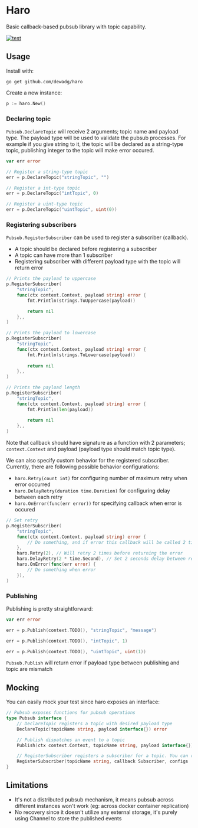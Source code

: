 # Haro

Basic callback-based pubsub library with topic capability.

[![test](https://github.com/dewadg/haro/workflows/Tests/badge.svg?branch=master "test")](https://github.com/dewadg/haro/actions)

## Usage

Install with:
```
go get github.com/dewadg/haro
```

Create a new instance:
```go
p := haro.New()
```

### Declaring topic
`Pubsub.DeclareTopic` will receive 2 arguments; topic name and payload type. The payload type will be used to validate the pubsub processes. For example if you give string to it, the topic will be declared as a string-type topic, publishing integer to the topic will make error occured.
```go
var err error

// Register a string-type topic
err = p.DeclareTopic("stringTopic", "")

// Register a int-type topic
err = p.DeclareTopic("intTopic", 0)

// Register a uint-type topic
err = p.DeclareTopic("uintTopic", uint(0))
```

### Registering subscribers
`Pubsub.RegisterSubscriber` can be used to register a subscriber (callback).

- A topic should be declared before registering a subscriber
- A topic can have more than 1 subscriber
- Registering subscriber with different payload type with the topic will return error

```go
// Prints the payload to uppercase
p.RegisterSubscriber(
    "stringTopic",
    func(ctx context.Context, payload string) error {
        fmt.Println(strings.ToUppercase(payload))

        return nil
    },,
)

// Prints the payload to lowercase
p.RegisterSubscriber(
    "stringTopic",
    func(ctx context.Context, payload string) error {
        fmt.Println(strings.ToLowercase(payload))
        
        return nil
    },,
)

// Prints the payload length
p.RegisterSubscriber(
    "stringTopic",
    func(ctx context.Context, payload string) error {
        fmt.Println(len(payload))
        
        return nil
    },,
)
```

Note that callback should have signature as a function with 2 parameters; `context.Context` and payload (payload type should match topic type).

We can also specify custom behavior for the registered subscriber. Currently, there are following possible behavior configurations:
- `haro.Retry(count int)` for configuring number of maximum retry when error occurred
- `haro.DelayRetry(duration time.Duration)` for configuring delay between each retry
- `haro.OnError(func(err error))` for specifying callback when error is occured

```go
// Set retry
p.RegisterSubscriber(
    "stringTopic",
    func(ctx context.Context, payload string) error {
        // Do something, and if error this callback will be called 2 times more
    },
    haro.Retry(2), // Will retry 2 times before returning the error
    haro.DelayRetry(2 * time.Second), // Set 2 seconds delay between retry
    haro.OnError(func(err error) {
        // Do something when error
    }),
)
```

### Publishing
Publishing is pretty straightforward:

```go
var err error

err = p.Publish(context.TODO(), "stringTopic", "message")

err = p.Publish(context.TODO(), "intTopic", 1)

err = p.Publish(context.TODO(), "uintTopic", uint(1))
```

`Pubsub.Publish` will return error if payload type between publishing and topic are mismatch

## Mocking
You can easily mock your test since haro exposes an interface:
```go
// Pubsub exposes functions for pubsub operations
type Pubsub interface {
	// DeclareTopic registers a topic with desired payload type
	DeclareTopic(topicName string, payload interface{}) error

	// Publish dispatches an event to a topic
	Publish(ctx context.Context, topicName string, payload interface{}) error

	// RegisterSubscriber registers a subscriber for a topic. You can register more than 1 subscriber
	RegisterSubscriber(topicName string, callback Subscriber, configs ...ConfigFunc) error
}
```

## Limitations

- It's not a distributed pubsub mechanism, it means pubsub across different instances won't work (eg: across docker container replication)
- No recovery since it doesn't utilize any external storage, it's purely using Channel to store the published events 
